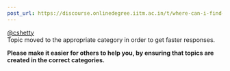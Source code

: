 ```yaml
---
post_url: https://discourse.onlinedegree.iitm.ac.in/t/where-can-i-find-the-tds-ga1-after-the-submission-date-has-passed/165416/3
---
```

[@cshetty](/u/cshetty)  
Topic moved to the appropriate category in order to get faster responses.

**Please make it easier for others to help you, by ensuring that topics are created in the correct categories.**